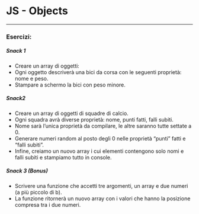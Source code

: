 # JS - Objects
----
### Esercizi:

##### Snack 1

- Creare un array di oggetti:
- Ogni oggetto descriverà una bici da corsa con le seguenti proprietà: nome e peso.
- Stampare a schermo la bici con peso minore.

##### Snack2

- Creare un array di oggetti di squadre di calcio.
- Ogni squadra avrà diverse proprietà: nome, punti fatti, falli subiti.
- Nome sarà l’unica proprietà da compilare, le altre saranno tutte settate a 0.
- Generare numeri random al posto degli 0 nelle proprietà “punti” fatti e “falli subiti”.
- Infine, creiamo un nuovo array i cui elementi contengono solo nomi e falli subiti e stampiamo tutto in console.

##### Snack 3 (Bonus)

- Scrivere una funzione che accetti tre argomenti, un array e due numeri (a più piccolo di b).
- La funzione ritornerà un nuovo array con i valori che hanno la posizione compresa tra i due numeri.
